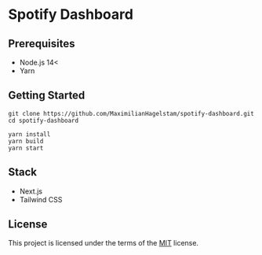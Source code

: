 # Spotify Dashboard

## Prerequisites

- Node.js 14<
- Yarn

## Getting Started

```
git clone https://github.com/MaximilianHagelstam/spotify-dashboard.git
cd spotify-dashboard

yarn install
yarn build
yarn start
```

## Stack

- Next.js
- Tailwind CSS

## License

This project is licensed under the terms of the [MIT](https://choosealicense.com/licenses/mit/) license.
